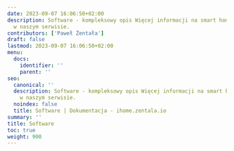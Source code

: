 ```yaml
---
date: 2023-09-07 16:06:50+02:00
description: Software - kompleksowy opis Więcej informacji na smart home znajdziesz
  w naszym serwisie.
contributors: ['Paweł Żentała']
draft: false
lastmod: 2023-09-07 16:06:50+02:00
menu:
  docs:
    identifier: ''
    parent: ''
seo:
  canonical: ''
  description: Software - kompleksowy opis Więcej informacji na smart home znajdziesz
    w naszym serwisie.
  noindex: false
  title: Software | Dokumentacja - ihome.zentala.io
summary: ''
title: Software
toc: true
weight: 900
---
```


